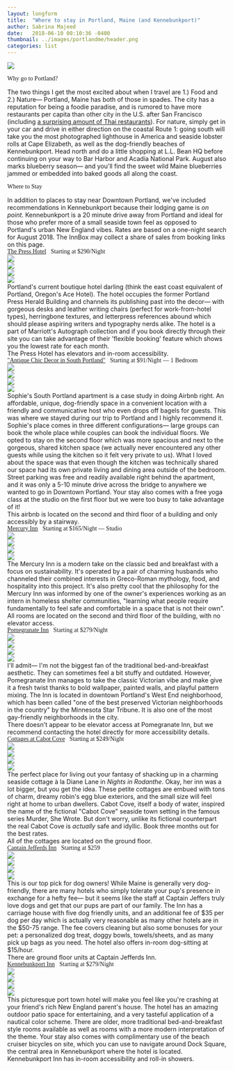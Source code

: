 ```yaml
---
layout: longform
title:  "Where to stay in Portland, Maine (and Kennebunkport)"
author: Sabrina Majeed
date:   2018-06-10 00:10:36 -0400
thumbnail: ../images/portlandme/header.png
categories: list
---
```


<p class="pb3" style="max-width: 650px; margin: auto;">
<img class="mt3-ns mt3 mb4-ns mb3" src="../images/portlandme/header.png"></p>

<p class="tc f3 pt3 pb3 lh-title" style="font-family: 'Gilroy-ExtraBold'">Why go to Portland?</p>

<p class="pb4-ns pb3" style="max-width: 650px; margin: auto;">
The two things I get the most excited about when I travel are 1.) Food and 2.) Nature— Portland, Maine has both of those in spades. The city has a reputation for being a foodie paradise, and is rumored to have more restaurants per capita than other city in the U.S. after San Francisco (including <a href="http://www.wweek.com/portland/blog-27050-whats-with-all-the-thai-restaurants-in-portland.html">a surprising amount of Thai restaurants</a>). For nature, simply get in your car and drive in either direction on the coastal Route 1: going south will take you the most photographed lighthouse in America and seaside lobster rolls at Cape Elizabeth, as well as the dog-friendly beaches of Kennebunkport. Head north and do a little shopping at L.L. Bean HQ before continuing on your way to Bar Harbor and Acadia National Park. August also marks blueberry season— and you'll find the sweet wild Maine blueberries jammed or embedded into baked goods all along the coast.

</p>

<p class="tc f3 pt3 lh-title" style="font-family: 'Gilroy-ExtraBold'">Where to Stay</p>

<p class="pb2" style="max-width: 650px; margin: auto;">
In addition to places to stay near Downtown Portland, we've included recommendations in Kennebunkport because their lodging game is <i>on point</i>. Kennebunkport is a 20 minute drive away from Portland and ideal for those who prefer more of a small seaside town feel as opposed to Portland's urban New England vibes. Rates are based on a one-night search for August 2018. The InnBox may collect a share of sales from booking links on this page.</p>


<p class="f4 pt4 pb3 lh-title" style="font-family: 'Gilroy-ExtraBold'; max-width: 650px; margin: auto;"><a href="https://www.thepresshotel.com/" target="_blank" class="link underline-hover orange">The Press Hotel</a><span class="f5 light-silver">&nbsp; &nbsp;Starting at $290/Night</span></p>

<div class="fl w-100 w-50-ns pr1-ns mb1 mb0-ns">
<img src="../images/portlandme/press_3.png">
</div>
<div class="fl w-100 w-50-ns pl1-ns mb2">
<img src="../images/portlandme/press_2.png">
</div>
<div class="fl w-100 w-50-ns pr1-ns mb1 mb0-ns">
<img src="../images/portlandme/press_1.png">
</div>
<div class="fl w-100 w-50-ns pl1-ns mb3 mb4-ns">
<img src="../images/portlandme/press_4.png">
</div>

<p class="pb2" style="max-width: 650px; margin: auto;">
Portland's current boutique hotel darling (think the east coast equivalent of Portland, Oregon's Ace Hotel). The hotel occupies the former Portland Press Herald Building and channels its publishing past into the decor— with gorgeous desks and leather writing chairs (perfect for work-from-hotel types), herringbone textures, and letterpress references abound which should please aspiring writers and typography nerds alike. The hotel is a part of Marriott's Autograph collection and if you book directly through their site you can take advantage of their 'flexible booking' feature which shows you the lowest rate for each month.</p>


<p class="f6 i light-silver pb4" style="max-width: 650px; margin: auto;">The Press Hotel has elevators and in-room accessibility.</p>

<p class="f4 pt3 pb3 lh-title" style="font-family: 'Gilroy-ExtraBold'; max-width: 650px; margin: auto;"><a href="https://www.airbnb.com/rooms/25328" target="_blank" class="link underline-hover orange">"Antique Chic Decor in South Portland"</a><span class="f5 light-silver">&nbsp; &nbsp;Starting at $91/Night — 1 Bedroom</span></p>

<div class="fl w-100 w-50-ns pr1-ns mb1 mb0-ns">
<img src="../images/portlandme/airbnb_1.png">
</div>
<div class="fl w-100 w-50-ns pl1-ns mb2">
<img src="../images/portlandme/airbnb_3.png">
</div>
<div class="fl w-100 w-50-ns pr1-ns mb1 mb0-ns">
<img src="../images/portlandme/airbnb_4.png">
</div>
<div class="fl w-100 w-50-ns pl1-ns mb3 mb4-ns">
<img src="../images/portlandme/airbnb_2.png">
</div>

<p class="pb2" style="max-width: 650px; margin: auto;">
Sophie's South Portland apartment is a case study in doing Airbnb right. An affordable, unique, dog-friendly space in a convenient location with a friendly and communicative host who even drops off bagels for guests. This was where we stayed during our trip to Portland and I highly recommend it. Sophie's place comes in three different configurations— large groups can book the whole place while couples can book the individual floors. We opted to stay on the second floor which was more spacious and next to the gorgeous, shared kitchen space (we actually never encountered any other guests while using the kitchen so it felt very private to us). What I loved about the space was that even though the kitchen was technically shared our space had its own private living and dining area outside of the bedroom. Street parking was free and readily available right behind the apartment, and it was only a 5-10 minute drive across the bridge to anywhere we wanted to go in Downtown Portland. Your stay also comes with a free yoga class at the studio on the first floor but we were too busy to take advantage of it!</p>


<p id="anchor" class="f6 i light-silver pb4" style="max-width: 650px; margin: auto;">This airbnb is located on the second and third floor of a building and only accessibly by a stairway.</p>

<p class="f4 pt3 pb3 lh-title" style="font-family: 'Gilroy-ExtraBold'; max-width: 650px; margin: auto;"><a href="http://www.mercuryinn.com/rooms/" target="_blank" class="link underline-hover orange">Mercury Inn</a><span class="f5 light-silver">&nbsp; &nbsp;Starting at $165/Night — Studio</span></p>

<div class="fl w-100 w-50-ns pr1-ns mb1 mb0-ns">
<img src="../images/portlandme/mercury_3.png">
</div>
<div class="fl w-100 w-50-ns pl1-ns mb2">
<img src="../images/portlandme/mercury_4.png">
</div>
<div class="fl w-100 w-50-ns pr1-ns mb1 mb0-ns">
<img src="../images/portlandme/mercury_2.png">
</div>
<div class="fl w-100 w-50-ns pl1-ns mb3 mb4-ns">
<img src="../images/portlandme/mercury_1.png">
</div>

<p class="pb2" style="max-width: 650px; margin: auto;">
The Mercury Inn is a modern take on the classic bed and breakfast with a focus on sustainability. It's operated by a pair of charming husbands who channeled their combined interests in Greco-Roman mythology, food, and hospitality into this project. It's also pretty cool that the philosophy for the Mercury Inn was informed by one of the owner's experiences working as an intern in homeless shelter communities, "learning what people require fundamentally to feel safe and comfortable in a space that is not their own".</p>

<p class="f6 i light-silver pb4" style="max-width: 650px; margin: auto;">All rooms are located on the second and third floor of the building, with no elevator access.</p>

<p class="f4 pt3 pb3 lh-title" style="font-family: 'Gilroy-ExtraBold'; max-width: 650px; margin: auto;"><a href="https://www.booking.com/hotel/us/pomegranate-inn.html?aid=1452227" target="_blank" class="link underline-hover orange">Pomegranate Inn</a><span class="f5 light-silver">&nbsp; &nbsp;Starting at $279/Night</span></p>

<div class="fl w-100 w-50-ns pr1-ns mb1 mb0-ns">
<img src="../images/portlandme/pome_1.png">
</div>
<div class="fl w-100 w-50-ns pl1-ns mb2">
<img src="../images/portlandme/pome_4.png">
</div>
<div class="fl w-100 w-50-ns pr1-ns mb1 mb0-ns">
<img src="../images/portlandme/pome_3.png">
</div>
<div class="fl w-100 w-50-ns pl1-ns mb3 mb4-ns">
<img src="../images/portlandme/pome_2.png">
</div>

<p class="pb2" style="max-width: 650px; margin: auto;">
I'll admit— I'm not the biggest fan of the traditional bed-and-breakfast aesthetic. They can sometimes feel a bit stuffy and outdated. However, Pomegranate Inn manages to take the classic Victorian vibe and make give it a fresh twist thanks to bold wallpaper, painted walls, and playful pattern mixing. The Inn is located in downtown Portland's West End neighborhood, which has been called "one of the best preserved Victorian neighborhoods in the country" by the Minnesota Star Tribune. It is also one of the most gay-friendly neighborhoods in the city.</p>

<p class="f6 i light-silver pb4" style="max-width: 650px; margin: auto;">There doesn't appear to be elevator access at Pomegranate Inn, but we recommend contacting the hotel directly for more accessibility details.</p>

<p class="f4 pt3 pb3 lh-title" style="font-family: 'Gilroy-ExtraBold'; max-width: 650px; margin: auto;"><a href="https://www.booking.com/hotel/us/the-cottages-at-cabot-cove.html?aid=1452227" target="_blank" class="link underline-hover orange">Cottages at Cabot Cove</a><span class="f5 light-silver">&nbsp; &nbsp;Starting at $249/Night</span></p>

<div class="fl w-100 w-50-ns pr1-ns mb1 mb0-ns">
<img src="../images/portlandme/cabot_1.png">
</div>
<div class="fl w-100 w-50-ns pl1-ns mb2">
<img src="../images/portlandme/cabot_2.png">
</div>
<div class="fl w-100 w-50-ns pr1-ns mb1 mb0-ns">
<img src="../images/portlandme/cabot_4.png">
</div>
<div class="fl w-100 w-50-ns pl1-ns mb3 mb4-ns">
<img src="../images/portlandme/cabot_3.png">
</div>

<p class="pb2" style="max-width: 650px; margin: auto;">
The perfect place for living out your fantasy of shacking up in a charming seaside cottage à la Diane Lane in <i>Nights in Rodanthe</i>. Okay, her inn was a lot bigger, but you get the idea. These petite cottages are embued with tons of charm, dreamy robin's egg blue exteriors, and the small size will feel right at home to urban dwellers. Cabot Cove, itself a body of water, inspired the name of the fictional "Cabot Cove" seaside town setting in the famous series Murder, She Wrote. But don't worry, unlike its fictional counterpart the real Cabot Cove is <i>actually</i> safe and idyllic. Book three months out for the best rates.</p>

<p class="f6 i light-silver pb4" style="max-width: 650px; margin: auto;">
All of the cottages are located on the ground floor.</p>

<p class="f4 pt3 pb3 lh-title" style="font-family: 'Gilroy-ExtraBold'; max-width: 650px; margin: auto;"><a href="https://www.booking.com/hotel/us/captain-jefferds-inn.html?aid=1452227" target="_blank" class="link underline-hover orange">Captain Jefferds Inn</a><span class="f5 light-silver">&nbsp; &nbsp;Starting at $259</span></p>

<div class="fl w-100 w-50-ns pr1-ns mb1 mb0-ns">
<img src="../images/portlandme/jefferds_3.png">
</div>
<div class="fl w-100 w-50-ns pl1-ns mb2">
<img src="../images/portlandme/jefferds_2.png">
</div>
<div class="fl w-100 w-50-ns pr1-ns mb1 mb0-ns">
<img src="../images/portlandme/jefferds_4.png">
</div>
<div class="fl w-100 w-50-ns pl1-ns mb3 mb4-ns">
<img src="../images/portlandme/jefferds_1.png">
</div>

<p class="pb2" style="max-width: 650px; margin: auto;">
This is our top pick for dog owners! While Maine is generally very dog-friendly, there are many hotels who simply tolerate your pup's presence in exchange for a hefty fee— but it seems like the staff at Captain Jeffers truly love dogs and get that our pups are part of our family. The Inn has a carriage house with five dog friendly units, and an additional fee of $35 per dog per day which is actually very reasonable as many other hotels are in the $50-75 range. The fee covers cleaning but also some bonuses for your pet: a personalized dog treat, doggy bowls, towels/sheets, and as many pick up bags as you need. The hotel also offers in-room dog-sitting at $15/hour.</p>


<p class="f6 i light-silver pb4" style="max-width: 650px; margin: auto;">
There are ground floor units at Captain Jefferds Inn.</p>

<p class="f4 pt3 pb3 lh-title" style="font-family: 'Gilroy-ExtraBold'; max-width: 650px; margin: auto;"><a href="https://www.booking.com/hotel/us/kennebunkport-inn-kennebunkport.html?aid=1452227" target="_blank" class="link underline-hover orange">Kennebunkport Inn</a><span class="f5 light-silver">&nbsp; &nbsp;Starting at $279/Night</span></p>

<div class="fl w-100 w-50-ns pr1-ns mb1 mb0-ns">
<img src="../images/portlandme/kenne_1.png">
</div>
<div class="fl w-100 w-50-ns pl1-ns mb2">
<img src="../images/portlandme/kenne_3.png">
</div>
<div class="fl w-100 w-50-ns pr1-ns mb1 mb0-ns">
<img src="../images/portlandme/kenne_2.png">
</div>
<div class="fl w-100 w-50-ns pl1-ns mb3 mb4-ns">
<img src="../images/portlandme/kenne_4.png">
</div>

<p class="pb2" style="max-width: 650px; margin: auto;">
This picturesque port town hotel will make you feel like you're crashing at your friend's rich New England parent's house. The hotel has an amazing outdoor patio space for entertaining, and a very tasteful application of a nautical color scheme. There are older, more traditional bed-and-breakfast style rooms available as well as rooms with a more modern interpretation of the theme.
Your stay also comes with complimentary use of the beach cruiser bicycles on site, which you can use to navigate around Dock Square, the central area in Kennebunkport where the hotel is located.</p>

<p class="f6 i light-silver pb4" style="max-width: 650px; margin: auto;">
Kennebunkport Inn has in-room accessibility and roll-in showers.</p>
